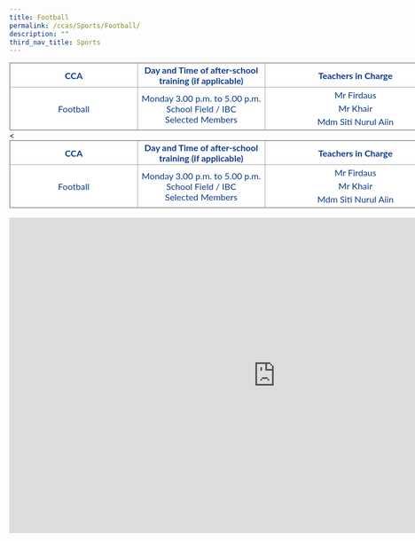 ```yaml
---
title: Football
permalink: /ccas/Sports/Football/
description: ""
third_nav_title: Sports
---
```

<table class="ive_eobj_center iveo_table ives_tab_simple3" style="margin: auto; outline: 0px; padding: 0px; border-collapse: collapse; clear: both; border: 1px solid rgb(170, 170, 170); color: rgb(12, 57, 137); font-family: Lato, sans-serif; font-size: 16px; font-style: normal; font-variant-ligatures: normal; font-variant-caps: normal; font-weight: 400; letter-spacing: normal; orphans: 2; text-align: left; text-transform: none; white-space: normal; widows: 2; word-spacing: 0px; -webkit-text-stroke-width: 0px; background-color: rgb(255, 255, 255); text-decoration-thickness: initial; text-decoration-style: initial; text-decoration-color: initial; width: 1136.08px;"><tbody style="margin: 0px; outline: 0px; padding: 0px;"><tr style="margin: 0px; outline: 0px; padding: 0px;"><td style="margin: 0px; outline: 0px; padding: 2px; text-align: center; border: 1px solid rgb(170, 170, 170); width: 231px;"><b style="margin: 0px; outline: 0px; padding: 0px;">CCA</b></td><td style="margin: 0px; outline: 0px; padding: 2px; text-align: center; border: 1px solid rgb(170, 170, 170); width: 231px;"><b style="margin: 0px; outline: 0px; padding: 0px;">Day and Time of after-school training (if applicable)</b></td><td style="margin: 0px; outline: 0px; padding: 2px; text-align: center; border: 1px solid rgb(170, 170, 170); width: 331px;"><b style="margin: 0px; outline: 0px; padding: 0px;">Teachers in Charge</b></td><td style="margin: 0px; outline: 0px; padding: 2px; text-align: center; border: 1px solid rgb(170, 170, 170); width: 343px;"><b style="margin: 0px; outline: 0px; padding: 0px;">Email Address</b></td></tr><tr style="margin: 0px; outline: 0px; padding: 0px;"><td style="margin: 0px; outline: 0px; padding: 2px; text-align: center; border: 1px solid rgb(170, 170, 170);">Football</td><td style="margin: 0px; outline: 0px; padding: 2px; text-align: center; border: 1px solid rgb(170, 170, 170);">Monday 3.00 p.m. to 5.00 p.m.<br style="margin: 0px; outline: 0px; padding: 0px;">School Field / IBC<br style="margin: 0px; outline: 0px; padding: 0px;">Selected Members</td><td style="margin: 0px; outline: 0px; padding: 2px; text-align: center; border: 1px solid rgb(170, 170, 170);"><div style="margin: 0px; outline: 0px; padding: 0px; line-height: 24px; color: rgb(12, 57, 137); font-family: Lato, sans-serif; font-size: 16px; font-weight: 400;">Mr Firdaus</div><div style="margin: 0px; outline: 0px; padding: 0px; line-height: 24px; color: rgb(12, 57, 137); font-family: Lato, sans-serif; font-size: 16px; font-weight: 400;">Mr Khair</div><div style="margin: 0px; outline: 0px; padding: 0px; line-height: 24px; color: rgb(12, 57, 137); font-family: Lato, sans-serif; font-size: 16px; font-weight: 400;"><span style="margin: 0px; outline: 0px; padding: 0px; text-align: left;">Mdm Siti Nurul Aiin</span><br style="margin: 0px; outline: 0px; padding: 0px;"></div></td><td style="margin: 0px; outline: 0px; padding: 2px; text-align: center; border: 1px solid rgb(170, 170, 170);">muhammad_firdaus_abdul_latiff@moe.edu.sg mohamad_khair_johari@moe.edu.sg<br style="margin: 0px; outline: 0px; padding: 0px;">siti_nurul_aiin_samsulkahar@moe.edu.sg<br style="margin: 0px; outline: 0px; padding: 0px;"></td></tr></tbody></table><<table class="ive_eobj_center iveo_table ives_tab_simple3" style="margin: auto; outline: 0px; padding: 0px; border-collapse: collapse; clear: both; border: 1px solid rgb(170, 170, 170); color: rgb(12, 57, 137); font-family: Lato, sans-serif; font-size: 16px; font-style: normal; font-variant-ligatures: normal; font-variant-caps: normal; font-weight: 400; letter-spacing: normal; orphans: 2; text-align: left; text-transform: none; white-space: normal; widows: 2; word-spacing: 0px; -webkit-text-stroke-width: 0px; background-color: rgb(255, 255, 255); text-decoration-thickness: initial; text-decoration-style: initial; text-decoration-color: initial; width: 1136.08px;"><tbody style="margin: 0px; outline: 0px; padding: 0px;"><tr style="margin: 0px; outline: 0px; padding: 0px;"><td style="margin: 0px; outline: 0px; padding: 2px; text-align: center; border: 1px solid rgb(170, 170, 170); width: 231px;"><b style="margin: 0px; outline: 0px; padding: 0px;">CCA</b></td><td style="margin: 0px; outline: 0px; padding: 2px; text-align: center; border: 1px solid rgb(170, 170, 170); width: 231px;"><b style="margin: 0px; outline: 0px; padding: 0px;">Day and Time of after-school training (if applicable)</b></td><td style="margin: 0px; outline: 0px; padding: 2px; text-align: center; border: 1px solid rgb(170, 170, 170); width: 331px;"><b style="margin: 0px; outline: 0px; padding: 0px;">Teachers in Charge</b></td><td style="margin: 0px; outline: 0px; padding: 2px; text-align: center; border: 1px solid rgb(170, 170, 170); width: 343px;"><b style="margin: 0px; outline: 0px; padding: 0px;">Email Address</b></td></tr><tr style="margin: 0px; outline: 0px; padding: 0px;"><td style="margin: 0px; outline: 0px; padding: 2px; text-align: center; border: 1px solid rgb(170, 170, 170);">Football</td><td style="margin: 0px; outline: 0px; padding: 2px; text-align: center; border: 1px solid rgb(170, 170, 170);">Monday 3.00 p.m. to 5.00 p.m.<br style="margin: 0px; outline: 0px; padding: 0px;">School Field / IBC<br style="margin: 0px; outline: 0px; padding: 0px;">Selected Members</td><td style="margin: 0px; outline: 0px; padding: 2px; text-align: center; border: 1px solid rgb(170, 170, 170);"><div style="margin: 0px; outline: 0px; padding: 0px; line-height: 24px; color: rgb(12, 57, 137); font-family: Lato, sans-serif; font-size: 16px; font-weight: 400;">Mr Firdaus</div><div style="margin: 0px; outline: 0px; padding: 0px; line-height: 24px; color: rgb(12, 57, 137); font-family: Lato, sans-serif; font-size: 16px; font-weight: 400;">Mr Khair</div><div style="margin: 0px; outline: 0px; padding: 0px; line-height: 24px; color: rgb(12, 57, 137); font-family: Lato, sans-serif; font-size: 16px; font-weight: 400;"><span style="margin: 0px; outline: 0px; padding: 0px; text-align: left;">Mdm Siti Nurul Aiin</span><br style="margin: 0px; outline: 0px; padding: 0px;"></div></td><td style="margin: 0px; outline: 0px; padding: 2px; text-align: center; border: 1px solid rgb(170, 170, 170);">muhammad_firdaus_abdul_latiff@moe.edu.sg mohamad_khair_johari@moe.edu.sg<br style="margin: 0px; outline: 0px; padding: 0px;">siti_nurul_aiin_samsulkahar@moe.edu.sg<br style="margin: 0px; outline: 0px; padding: 0px;"></td></tr></tbody></table><br>


<iframe allowfullscreen="true" height="569" width="960" frameborder="0" src="https://docs.google.com/presentation/d/e/2PACX-1vRr3I-RYJmavVysWsccSmw6ziIC5Mh9foAf8qM1JMvygTkno6Z3KMKHaQ9fZwmfZMVX5XkPFPZmM_8e/embed?start=false&amp;loop=false&amp;delayms=3000"></iframe>